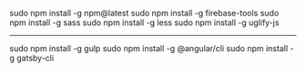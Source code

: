 sudo npm install -g npm@latest
sudo npm install -g firebase-tools
sudo npm install -g sass
sudo npm install -g less
sudo npm install -g uglify-js

___

sudo npm install -g gulp
sudo npm install -g @angular/cli
sudo npm install -g gatsby-cli
